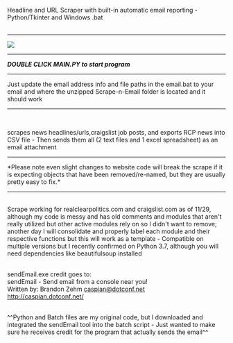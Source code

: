 Headline and URL Scraper with built-in automatic email reporting - Python/Tkinter and Windows .bat<br><br>

<hr><img src="http://cgfixit.com/img/scrapeNemail.png"><hr>

***DOUBLE CLICK MAIN.PY to start program***<hr>Just update the email address info and file paths in the email.bat to your email and where the unzipped Scrape-n-Email folder is located and it should work<hr><br>

scrapes news headlines/urls,craigslist job posts, and exports RCP news into CSV file - Then sends them all (2 text files and 1 excel spreadsheet) as an email attachment<br>

<hr>*Please note even slight changes to website code will break the scrape if it is expecting objects that have been removed/re-named, but they are usually pretty easy to fix.*<hr>
<br>Scrape working for realclearpolitics.com and craigslist.com as of 11/29, although my code is messy and has old comments and modules that aren't really utilized but other active modules rely on so I didn't want to remove; another day I will consolidate and properly label each module and their respective functions but this will work as a template - Compatible on multiple versions but I recently confirmed on Python 3.7, although you will need dependencies like beautifulsoup installed<br><br>

sendEmail.exe credit goes to:<br>
sendEmail - Send email from a console near you!<br>
Written by: Brandon Zehm <caspian@dotconf.net><br>
http://caspian.dotconf.net/<br>
<br>

^^Python and Batch files are my original code, but I downloaded and integrated the sendEmail tool into the batch script - Just wanted to make sure he receives credit for the program that actually sends the email^^
